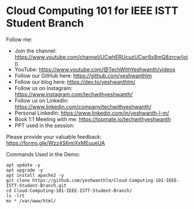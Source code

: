 # Cloud Computing 101 for IEEE ISTT Student Branch

Follow me:
* Join the channel: https://www.youtube.com/channel/UCwhERUcuzUCwr8x8mQ8zrcw/join
* YouTube: https://www.youtube.com/@TechWithYeshwanth/videos
* Follow our GitHub here: https://github.com/yeshwanthlm
* Follow our blog here: https://dev.to/yeshwanthlm/
* Follow us on Instagram: https://www.instagram.com/techwithyeshwanth/
* Follow us on LinkedIn: https://www.linkedin.com/company/techwithyeshwanth/
* Personal LinkedIn: https://www.linkedin.com/in/yeshwanth-l-m/
* Book 1:1 Meeting with me: https://topmate.io/techwithyeshwanth
* PPT used in the session: 


Please provide your valuable feedback: https://forms.gle/Wzz4S6miXxMEuueUA

Commands Used in the Demo:
```
apt update -y
apt upgrade -y
apt install apache2 -y
git clone https://github.com/yeshwanthlm/Cloud-Computing-101-IEEE-ISTT-Student-Branch.git
cd Cloud-Computing-101-IEEE-ISTT-Student-Branch/
ls -lrt
mv * /var/www/html/
```
